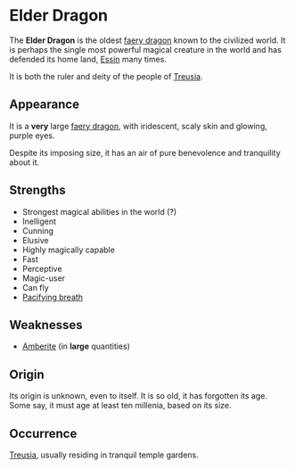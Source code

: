 # Elder Dragon
The **Elder Dragon** is the oldest [faery dragon](faery-dragon.md) known to the civilized world. It is perhaps the single most powerful magical creature in the world and has defended its home land, [Essin](../../world/continents/essin/essin.md) many times. 

It is both the ruler and deity of the people of [Treusia](../../nations/human/treusia/treusia.md). 

## Appearance
It is a **very** large [faery dragon](faery-dragon.md), with iridescent, scaly skin and glowing, purple eyes. 

Despite its imposing size, it has an air of pure benevolence and tranquility about it. 

## Strengths
* Strongest magical abilities in the world (?)
* Inelligent
* Cunning
* Elusive
* Highly magically capable
* Fast
* Perceptive
* Magic-user
* Can fly
* [Pacifying breath]()

## Weaknesses
* [Amberite](../../magic/amberite) (in **large** quantities)

## Origin
Its origin is unknown, even to itself. It is so old, it has forgotten its age. Some say, it must age at least ten millenia, based on its size.

## Occurrence
[Treusia](../../nations/human/treusia/treusia.md), usually residing in tranquil temple gardens. 
